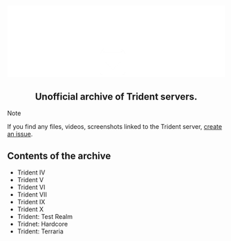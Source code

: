 <p align="center">
  <picture>
    <source media="(prefers-color-scheme: dark)" srcset="./images/readme/white.png">
    <source media="(prefers-color-scheme: light)" srcset="./images/readme/black.png">
    <img alt="vape logo" src="./images/readme/white.png">
  </picture>
</p>
<h2 align="center">
  Unofficial archive of Trident servers. 
  <br/>
</h2>

> [!NOTE]
> If you find any files, videos, screenshots linked to the Trident server, [create an issue](https://github.com/aartzz/tr/issues).

## Contents of the archive
* Trident IV
* Trident V
* Trident VI
* Trident VII
* Trident IX
* Trident X
* Trident: Test Realm
* Tridnet: Hardcore
* Trident: Terraria
